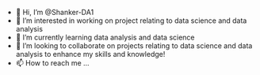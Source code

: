 - 👋 Hi, I’m @Shanker-DA1
- 👀 I’m interested in working on project relating to data science and data analysis
- 🌱 I’m currently learning data analysis and data science
- 💞️ I’m looking to collaborate on projects relating to data science and data analysis to enhance my skills and knowledge!
- 📫 How to reach me ...

<!---
Shanker-DA1/Shanker-DA1 is a ✨ special ✨ repository because its `README.md` (this file) appears on your GitHub profile.
You can click the Preview link to take a look at your changes.
--->

